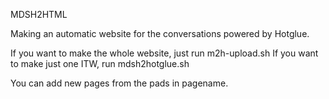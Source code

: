 MDSH2HTML

Making an automatic website for the conversations powered by Hotglue.

If you want to make the whole website, just run m2h-upload.sh
If you want to make just one ITW, run mdsh2hotglue.sh <nameofthepage>

You can add new pages from the pads in pagename. 
